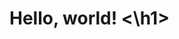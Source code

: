 <!DOCTYPE html>
<html lang="pt-br">

<head>
    <meta charset="UTF-8">
    <title>Exercício 01</title>
</head>

<body>

   <h1> Hello, world! <\h1>

</body>

</html>
